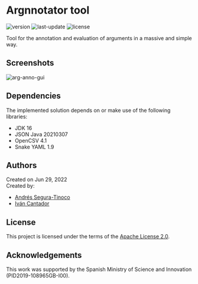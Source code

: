# Argnnotator tool
![version](https://img.shields.io/badge/version-0.9.6-blue)
![last-update](https://img.shields.io/badge/last_update-7/21/2022-orange)
![license](https://img.shields.io/badge/license-Apache_2.0-brightgreen)

Tool for the annotation and evaluation of arguments in a massive and simple way.

## Screenshots

![arg-anno-gui](https://raw.githubusercontent.com/argrecsys/arg-nnotator-tool/main/images/win-form-1.png)

## Dependencies
The implemented solution depends on or make use of the following libraries:
- JDK 16
- JSON Java 20210307
- OpenCSV 4.1
- Snake YAML 1.9

## Authors
Created on Jun 29, 2022  
Created by:
- <a href="https://github.com/ansegura7" target="_blank">Andrés Segura-Tinoco</a>
- <a href="http://arantxa.ii.uam.es/~cantador/" target="_blank">Iv&aacute;n Cantador</a>

## License
This project is licensed under the terms of the <a href="https://github.com/argrecsys/arg-nnotator/blob/main/LICENSE">Apache License 2.0</a>.

## Acknowledgements
This work was supported by the Spanish Ministry of Science and Innovation (PID2019-108965GB-I00).
